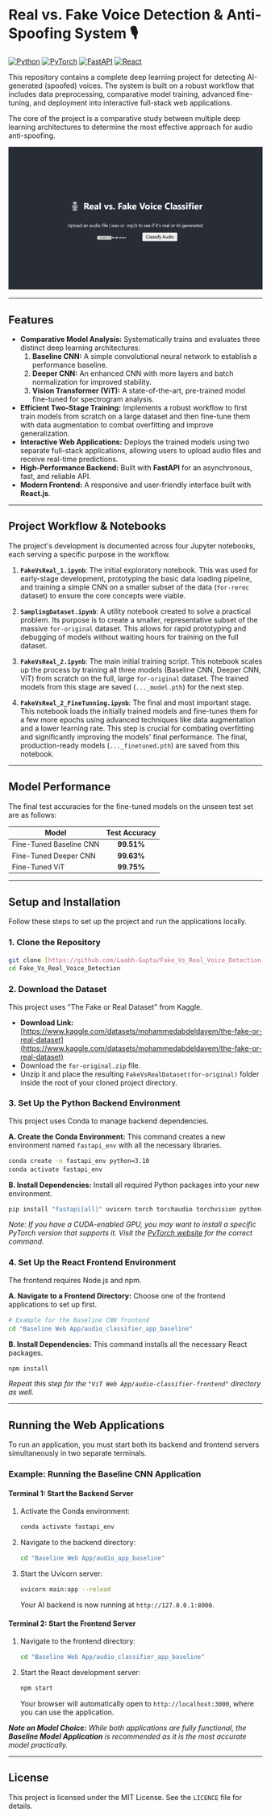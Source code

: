 # Real vs. Fake Voice Detection & Anti-Spoofing System 🎙️

[![Python](https://img.shields.io/badge/Python-3.10%2B-blue?style=for-the-badge&logo=python)](https://www.python.org/) [![PyTorch](https://img.shields.io/badge/PyTorch-2.0%2B-orange?style=for-the-badge&logo=pytorch)](https://pytorch.org/) [![FastAPI](https://img.shields.io/badge/FastAPI-0.95%2B-green?style=for-the-badge&logo=fastapi)](https://fastapi.tiangolo.com/) [![React](https://img.shields.io/badge/React-18.0%2B-blue?style=for-the-badge&logo=react)](https://reactjs.org/)

This repository contains a complete deep learning project for detecting AI-generated (spoofed) voices. The system is built on a robust workflow that includes data preprocessing, comparative model training, advanced fine-tuning, and deployment into interactive full-stack web applications.

The core of the project is a comparative study between multiple deep learning architectures to determine the most effective approach for audio anti-spoofing.

<!-- It's highly recommended to add a screenshot of your running web app here! -->
![Web App Screenshot](./assets/image.png)

---

## Features

-   **Comparative Model Analysis:** Systematically trains and evaluates three distinct deep learning architectures:
    1.  **Baseline CNN:** A simple convolutional neural network to establish a performance baseline.
    2.  **Deeper CNN:** An enhanced CNN with more layers and batch normalization for improved stability.
    3.  **Vision Transformer (ViT):** A state-of-the-art, pre-trained model fine-tuned for spectrogram analysis.
-   **Efficient Two-Stage Training:** Implements a robust workflow to first train models from scratch on a large dataset and then fine-tune them with data augmentation to combat overfitting and improve generalization.
-   **Interactive Web Applications:** Deploys the trained models using two separate full-stack applications, allowing users to upload audio files and receive real-time predictions.
-   **High-Performance Backend:** Built with **FastAPI** for an asynchronous, fast, and reliable API.
-   **Modern Frontend:** A responsive and user-friendly interface built with **React.js**.

---

## Project Workflow & Notebooks

The project's development is documented across four Jupyter notebooks, each serving a specific purpose in the workflow.

1.  **`FakeVsReal_1.ipynb`**: The initial exploratory notebook. This was used for early-stage development, prototyping the basic data loading pipeline, and training a simple CNN on a smaller subset of the data (`for-rerec` dataset) to ensure the core concepts were viable.

2.  **`SamplingDataset.ipynb`**: A utility notebook created to solve a practical problem. Its purpose is to create a smaller, representative subset of the massive `for-original` dataset. This allows for rapid prototyping and debugging of models without waiting hours for training on the full dataset.

3.  **`FakeVsReal_2.ipynb`**: The main initial training script. This notebook scales up the process by training all three models (Baseline CNN, Deeper CNN, ViT) from scratch on the full, large `for-original` dataset. The trained models from this stage are saved (`..._model.pth`) for the next step.

4.  **`FakeVsReal_2_FineTunning.ipynb`**: The final and most important stage. This notebook loads the initially trained models and fine-tunes them for a few more epochs using advanced techniques like data augmentation and a lower learning rate. This step is crucial for combating overfitting and significantly improving the models' final performance. The final, production-ready models (`..._finetuned.pth`) are saved from this notebook.

---

## Model Performance

The final test accuracies for the fine-tuned models on the unseen test set are as follows:

| Model                     | Test Accuracy |
| ------------------------- | :-----------: |
| Fine-Tuned Baseline CNN   |    **99.51%** |
| Fine-Tuned Deeper CNN     |    **99.63%** |
| Fine-Tuned ViT            |    **99.75%** |

---

## Setup and Installation

Follow these steps to set up the project and run the applications locally.

### 1. Clone the Repository

```bash
git clone [https://github.com/Laabh-Gupta/Fake_Vs_Real_Voice_Detection.git](https://github.com/Laabh-Gupta/Fake_Vs_Real_Voice_Detection.git)
cd Fake_Vs_Real_Voice_Detection
```

### 2. Download the Dataset

This project uses "The Fake or Real Dataset" from Kaggle.

-   **Download Link:** [https://www.kaggle.com/datasets/mohammedabdeldayem/the-fake-or-real-dataset](https://www.kaggle.com/datasets/mohammedabdeldayem/the-fake-or-real-dataset)
-   Download the `for-original.zip` file.
-   Unzip it and place the resulting `FakeVsRealDataset(for-original)` folder inside the root of your cloned project directory.

### 3. Set Up the Python Backend Environment

This project uses Conda to manage backend dependencies.

**A. Create the Conda Environment:**
This command creates a new environment named `fastapi_env` with all the necessary libraries.

```bash
conda create -n fastapi_env python=3.10
conda activate fastapi_env
```

**B. Install Dependencies:**
Install all required Python packages into your new environment.

```bash
pip install "fastapi[all]" uvicorn torch torchaudio torchvision python-multipart SoundFile
```
*Note: If you have a CUDA-enabled GPU, you may want to install a specific PyTorch version that supports it. Visit the [PyTorch website](https://pytorch.org/get-started/locally/) for the correct command.*

### 4. Set Up the React Frontend Environment

The frontend requires Node.js and npm.

**A. Navigate to a Frontend Directory:**
Choose one of the frontend applications to set up first.

```bash
# Example for the Baseline CNN frontend
cd "Baseline Web App/audio_classifier_app_baseline"
```

**B. Install Dependencies:**
This command installs all the necessary React packages.

```bash
npm install
```
*Repeat this step for the `"ViT Web App/audio-classifier-frontend"` directory as well.*

---

## Running the Web Applications

To run an application, you must start both its backend and frontend servers simultaneously in two separate terminals.

### Example: Running the Baseline CNN Application

#### Terminal 1: Start the Backend Server

1.  Activate the Conda environment:
    ```bash
    conda activate fastapi_env
    ```
2.  Navigate to the backend directory:
    ```bash
    cd "Baseline Web App/audio_app_baseline"
    ```
3.  Start the Uvicorn server:
    ```bash
    uvicorn main:app --reload
    ```
    Your AI backend is now running at `http://127.0.0.1:8000`.

#### Terminal 2: Start the Frontend Server

1.  Navigate to the frontend directory:
    ```bash
    cd "Baseline Web App/audio_classifier_app_baseline"
    ```
2.  Start the React development server:
    ```bash
    npm start
    ```
    Your browser will automatically open to `http://localhost:3000`, where you can use the application.

***Note on Model Choice:*** *While both applications are fully functional, the **Baseline Model Application** is recommended as it is the most accurate model practically.*

---

## License

This project is licensed under the MIT License. See the `LICENCE` file for details.